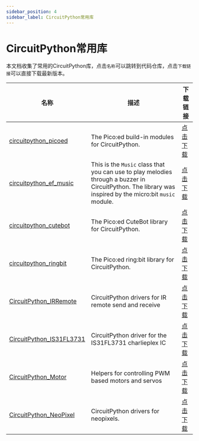 ```yaml
---
sidebar_position: 4
sidebar_label: CircuitPython常用库
---
```


# CircuitPython常用库

本文档收集了常用的CircuitPython库，点击`名称`可以跳转到代码仓库，点击`下载链接`可以直接下载最新版本。

| **名称** | **描述** | **下载链接** |
| --- | --- | --- |
| [circuitpython_picoed](https://github.com/elecfreaks/circuitpython_picoed) | The Pico:ed build-in modules for CircuitPython. | [点击下载](https://github.com/elecfreaks/circuitpython_picoed/archive/refs/heads/main.zip) |
| [circuitpython_ef_music](https://github.com/elecfreaks/circuitpython_ef_music.git) | This is the `Music` class that you can use to play melodies through a buzzer in CircuitPython. The library was inspired by the micro:bit `music` module. | [点击下载](https://github.com/elecfreaks/circuitpython_ef_music/archive/refs/heads/main.zip) |
| [circuitpython_cutebot](https://github.com/elecfreaks/circuitpython_cutebot.git) | The Pico:ed CuteBot library for CircuitPython. | [点击下载](https://github.com/elecfreaks/circuitpython_cutebot/archive/refs/heads/main.zip) |
| [circuitpython_ringbit](https://github.com/elecfreaks/circuitpython_ringbit.git) | The Pico:ed ring:bit library for CircuitPython. | [点击下载](https://github.com/elecfreaks/circuitpython_ringbit/archive/refs/heads/main.zip) |
| [CircuitPython_IRRemote](https://github.com/adafruit/Adafruit_CircuitPython_IRRemote.git) | CircuitPython drivers for IR remote send and receive | [点击下载](https://github.com/adafruit/Adafruit_CircuitPython_IRRemote/archive/refs/heads/main.zip) |
| [CircuitPython_IS31FL3731](https://github.com/adafruit/Adafruit_CircuitPython_IS31FL3731) | CircuitPython driver for the IS31FL3731 charlieplex IC | [点击下载](https://github.com/adafruit/Adafruit_CircuitPython_IS31FL3731/archive/refs/heads/main.zip) |
| [CircuitPython_Motor](https://github.com/adafruit/Adafruit_CircuitPython_Motor) | Helpers for controlling PWM based motors and servos | [点击下载](https://github.com/adafruit/Adafruit_CircuitPython_Motor/archive/refs/heads/main.zip) |
| [CircuitPython_NeoPixel](https://github.com/adafruit/Adafruit_CircuitPython_NeoPixel) | CircuitPython drivers for neopixels. | [点击下载](https://github.com/adafruit/Adafruit_CircuitPython_NeoPixel/archive/refs/heads/main.zip) |
